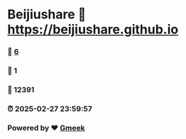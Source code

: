 # Beijiushare :link: https://beijiushare.github.io 
### :page_facing_up: [6](https://beijiushare.github.io/tag.html) 
### :speech_balloon: 1 
### :hibiscus: 12391 
### :alarm_clock: 2025-02-27 23:59:57 
### Powered by :heart: [Gmeek](https://github.com/Meekdai/Gmeek)
